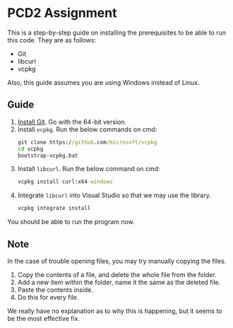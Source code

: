 # PCD2 Assignment
This is a step-by-step guide on installing the prerequisites to be able to run this code. They are as follows:

- Git
- libcurl
- vcpkg

Also, this guide assumes you are using Windows instead of Linux.

## Guide
1. [Install Git](https://git-scm.com/download/win). Go with the 64-bit version.
2. Install `vcpkg`. Run the below commands on cmd:
    ```cmd
    git clone https://github.com/microsoft/vcpkg
    cd vcpkg
    bootstrap-vcpkg.bat
    ```
3. Install `libcurl`. Run the below command on cmd:
    ```cmd
    vcpkg install curl:x64-windows
    ```
4. Integrate `libcurl` into Visual Studio so that we may use the library.
    ```cmd
    vcpkg integrate install
    ```
You should be able to run the program now.

## Note
In the case of trouble opening files, you may try manually copying the files.
1. Copy the contents of a file, and delete the whole file from the folder.
2. Add a new item within the folder, name it the same as the deleted file.
3. Paste the contents inside.
4. Do this for every file.

We really have no explanation as to why this is happening, but it seems to be the most effective fix.
